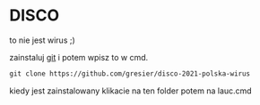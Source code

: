 # DISCO
to nie jest wirus ;)


zainstaluj [git](https://git-scm.com/downloads) i potem wpisz to w cmd.
```markdown
git clone https://github.com/gresier/disco-2021-polska-wirus
```


kiedy jest zainstalowany klikacie na ten folder potem na lauc.cmd
